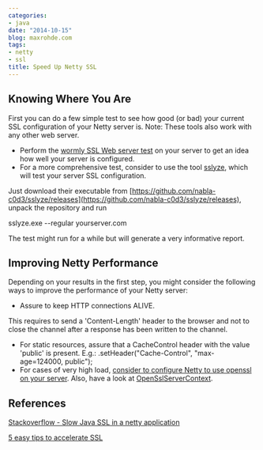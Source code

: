 ```yaml
---
categories:
- java
date: "2014-10-15"
blog: maxrohde.com
tags:
- netty
- ssl
title: Speed Up Netty SSL
---
```


## Knowing Where You Are

First you can do a few simple test to see how good (or bad) your current SSL configuration of your Netty server is. Note: These tools also work with any other web server.

- Perform the [wormly SSL Web server test](https://www.wormly.com/test_ssl) on your server to get an idea how well your server is configured.
- For a more comprehensive test, consider to use the tool [sslyze](https://github.com/nabla-c0d3/sslyze), which will test your server SSL configuration.

Just download their executable from [https://github.com/nabla-c0d3/sslyze/releases](https://github.com/nabla-c0d3/sslyze/releases), unpack the repository and run

sslyze.exe --regular yourserver.com

The test might run for a while but will generate a very informative report.

## Improving Netty Performance

Depending on your results in the first step, you might consider the following ways to improve the performance of your Netty server:

- Assure to keep HTTP connections ALIVE.

This requires to send a 'Content-Length' header to the browser and not to close the channel after a response has been written to the channel.

- For static resources, assure that a CacheControl header with the value 'public' is present. E.g.: .setHeader("Cache-Control", "max-age=124000, public");
- For cases of very high load, [consider to configure Netty to use openssl on your server](https://5f5.org/ruminations/netty-meets-openssl.html). Also, have a look at [OpenSslServerContext](http://netty.io/4.0/api/io/netty/handler/ssl/OpenSslServerContext.html).

## References

[Stackoverflow - Slow Java SSL in a netty application](http://stackoverflow.com/questions/12922055/slow-java-ssl-in-a-netty-application)

[5 easy tips to accelerate SSL](http://unhandledexpression.com/2013/01/25/5-easy-tips-to-accelerate-ssl/)